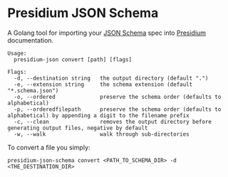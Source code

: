 # Presidium JSON Schema

A Golang tool for importing your [JSON Schema](http://json-schema.org/) spec into
[Presidium](http://presidium.spandigital.net) documentation.

```text
Usage:
  presidium-json convert [path] [flags]

Flags:
  -d, --destination string   the output directory (default ".")
  -e, --extension string     the schema extension (default "*.schema.json")
  -o, --ordered              preserve the schema order (defaults to alphabetical)
  -p, --orderedfilepath      preserve the schema order (defaults to alphabetical) by appending a digit to the filename prefix
  -c, --clean                removes the output directory before generating output files, negative by default
  -w, --walk                 walk through sub-directories
```

To convert a file you simply:

```shell
presidium-json-schema convert <PATH_TO_SCHEMA_DIR> -d <THE_DESTINATION_DIR>
```
